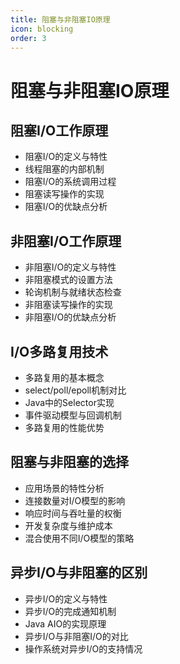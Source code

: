 ```yaml
---
title: 阻塞与非阻塞IO原理
icon: blocking
order: 3
---
```


# 阻塞与非阻塞IO原理

## 阻塞I/O工作原理

- 阻塞I/O的定义与特性
- 线程阻塞的内部机制
- 阻塞I/O的系统调用过程
- 阻塞读写操作的实现
- 阻塞I/O的优缺点分析

## 非阻塞I/O工作原理

- 非阻塞I/O的定义与特性
- 非阻塞模式的设置方法
- 轮询机制与就绪状态检查
- 非阻塞读写操作的实现
- 非阻塞I/O的优缺点分析

## I/O多路复用技术

- 多路复用的基本概念
- select/poll/epoll机制对比
- Java中的Selector实现
- 事件驱动模型与回调机制
- 多路复用的性能优势

## 阻塞与非阻塞的选择

- 应用场景的特性分析
- 连接数量对I/O模型的影响
- 响应时间与吞吐量的权衡
- 开发复杂度与维护成本
- 混合使用不同I/O模型的策略

## 异步I/O与非阻塞的区别

- 异步I/O的定义与特性
- 异步I/O的完成通知机制
- Java AIO的实现原理
- 异步I/O与非阻塞I/O的对比
- 操作系统对异步I/O的支持情况
